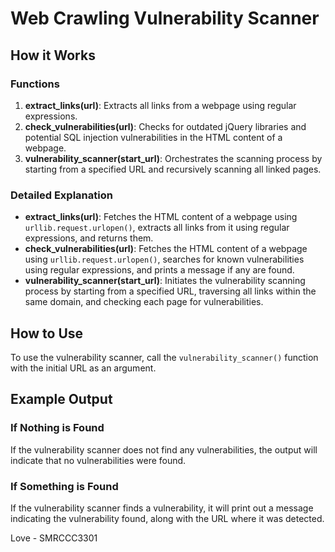 # Web Crawling Vulnerability Scanner

## How it Works

### Functions
1. **extract_links(url)**: Extracts all links from a webpage using regular expressions.
2. **check_vulnerabilities(url)**: Checks for outdated jQuery libraries and potential SQL injection vulnerabilities in the HTML content of a webpage.
3. **vulnerability_scanner(start_url)**: Orchestrates the scanning process by starting from a specified URL and recursively scanning all linked pages.

### Detailed Explanation
- **extract_links(url)**: Fetches the HTML content of a webpage using `urllib.request.urlopen()`, extracts all links from it using regular expressions, and returns them.
- **check_vulnerabilities(url)**: Fetches the HTML content of a webpage using `urllib.request.urlopen()`, searches for known vulnerabilities using regular expressions, and prints a message if any are found.
- **vulnerability_scanner(start_url)**: Initiates the vulnerability scanning process by starting from a specified URL, traversing all links within the same domain, and checking each page for vulnerabilities.

## How to Use

To use the vulnerability scanner, call the `vulnerability_scanner()` function with the initial URL as an argument.

## Example Output

### If Nothing is Found
If the vulnerability scanner does not find any vulnerabilities, the output will indicate that no vulnerabilities were found.

### If Something is Found
If the vulnerability scanner finds a vulnerability, it will print out a message indicating the vulnerability found, along with the URL where it was detected.

Love -
SMRCCC3301

